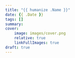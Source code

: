```yaml
---
title: "{{ humanize .Name }}"
date: {{ .Date }}
tags: []
summary:
cover:
    image: images/cover.png
    relative: true
    linkFullImages: true
draft: true
---
```

